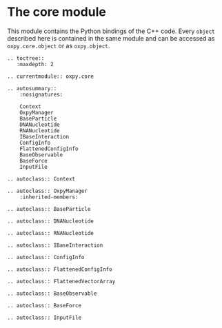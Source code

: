 # The core module

This module contains the Python bindings of the C++ code. Every `object` described here is contained in the same module and can be accessed as `oxpy.core.object` or as `oxpy.object`.

```eval_rst
.. toctree::
   :maxdepth: 2

.. currentmodule:: oxpy.core

.. autosummary::
    :nosignatures:

    Context
    OxpyManager
    BaseParticle
    DNANucleotide
    RNANucleotide
    IBaseInteraction
    ConfigInfo
    FlattenedConfigInfo
    BaseObservable
    BaseForce
    InputFile
    
.. autoclass:: Context
    
.. autoclass:: OxpyManager
    :inherited-members:

.. autoclass:: BaseParticle

.. autoclass:: DNANucleotide

.. autoclass:: RNANucleotide

.. autoclass:: IBaseInteraction

.. autoclass:: ConfigInfo

.. autoclass:: FlattenedConfigInfo

.. autoclass:: FlattenedVectorArray

.. autoclass:: BaseObservable

.. autoclass:: BaseForce

.. autoclass:: InputFile

```
